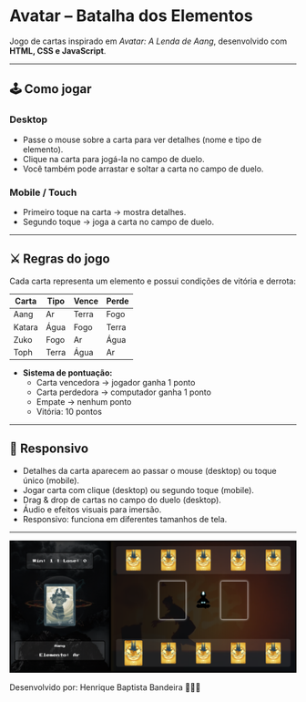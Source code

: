 # Avatar – Batalha dos Elementos

Jogo de cartas inspirado em *Avatar: A Lenda de Aang*, desenvolvido com **HTML, CSS e JavaScript**.

---

## 🕹️ Como jogar

### Desktop
- Passe o mouse sobre a carta para ver detalhes (nome e tipo de elemento).  
- Clique na carta para jogá-la no campo de duelo.  
- Você também pode arrastar e soltar a carta no campo de duelo.

### Mobile / Touch
- Primeiro toque na carta → mostra detalhes.  
- Segundo toque → joga a carta no campo de duelo.

---

## ⚔️ Regras do jogo

Cada carta representa um elemento e possui condições de vitória e derrota:

| Carta | Tipo  | Vence | Perde |
|-------|-------|-------|-------|
| Aang  | Ar    | Terra | Fogo  |
| Katara| Água  | Fogo  | Terra |
| Zuko  | Fogo  | Ar    | Água  |
| Toph  | Terra | Água  | Ar    |

- **Sistema de pontuação:**  
  - Carta vencedora → jogador ganha 1 ponto  
  - Carta perdedora → computador ganha 1 ponto  
  - Empate → nenhum ponto
  - Vitória: 10 pontos

---

## 📱 Responsivo

- Detalhes da carta aparecem ao passar o mouse (desktop) ou toque único (mobile).  
- Jogar carta com clique (desktop) ou segundo toque (mobile).  
- Drag & drop de cartas no campo do duelo (desktop).  
- Áudio e efeitos visuais para imersão.  
- Responsivo: funciona em diferentes tamanhos de tela.  

---

![Preview do Jogo](src/assets/images/preview.png)


Desenvolvido por: Henrique Baptista Bandeira 👨🏻‍💻
